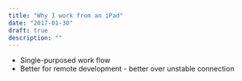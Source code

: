 ```yaml
---
title: "Why I work from an iPad"
date: "2017-01-30"
draft: true
description: ""
---
```


* Single-purposed work flow
* Better for remote development - better over unstable connection
